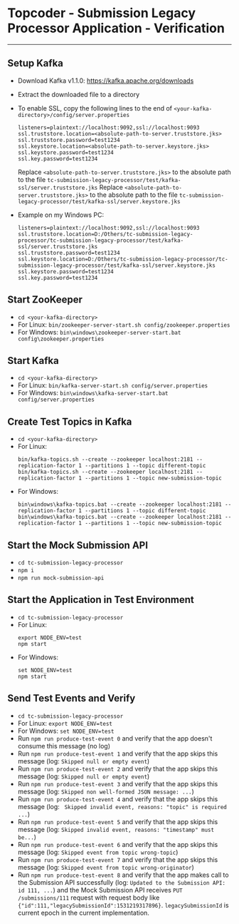# Topcoder - Submission Legacy Processor Application - Verification
------------

## Setup Kafka

- Download Kafka v1.1.0: https://kafka.apache.org/downloads
- Extract the downloaded file to a directory
- To enable SSL, copy the following lines to the end of `<your-kafka-directory>/config/server.properties`

    ```
    listeners=plaintext://localhost:9092,ssl://localhost:9093
    ssl.truststore.location=<absolute-path-to-server.truststore.jks>
    ssl.truststore.password=test1234
    ssl.keystore.location=<absolute-path-to-server.keystore.jks>
    ssl.keystore.password=test1234
    ssl.key.password=test1234
    ```

    Replace `<absolute-path-to-server.truststore.jks>` to the absolute path to the file `tc-submission-legacy-processor/test/kafka-ssl/server.truststore.jks`
    Replace `<absolute-path-to-server.truststore.jks>` to the absolute path to the file `tc-submission-legacy-processor/test/kafka-ssl/server.keystore.jks`

- Example on my Windows PC:

    ```
    listeners=plaintext://localhost:9092,ssl://localhost:9093
    ssl.truststore.location=D:/Others/tc-submission-legacy-processor/tc-submission-legacy-processor/test/kafka-ssl/server.truststore.jks
    ssl.truststore.password=test1234
    ssl.keystore.location=D:/Others/tc-submission-legacy-processor/tc-submission-legacy-processor/test/kafka-ssl/server.keystore.jks
    ssl.keystore.password=test1234
    ssl.key.password=test1234
    ```

## Start ZooKeeper

- `cd <your-kafka-directory>`
- For Linux: `bin/zookeeper-server-start.sh config/zookeeper.properties`
- For Windows: `bin\windows\zookeeper-server-start.bat config\zookeeper.properties`

## Start Kafka

- `cd <your-kafka-directory>`
- For Linux: `bin/kafka-server-start.sh config/server.properties`
- For Windows: `bin\windows\kafka-server-start.bat config/server.properties`

## Create Test Topics in Kafka

- `cd <your-kafka-directory>`
- For Linux:
    ```
    bin/kafka-topics.sh --create --zookeeper localhost:2181 --replication-factor 1 --partitions 1 --topic different-topic
    bin/kafka-topics.sh --create --zookeeper localhost:2181 --replication-factor 1 --partitions 1 --topic new-submission-topic
    ```
- For Windows:
    ```
    bin\windows\kafka-topics.bat --create --zookeeper localhost:2181 --replication-factor 1 --partitions 1 --topic different-topic
    bin\windows\kafka-topics.bat --create --zookeeper localhost:2181 --replication-factor 1 --partitions 1 --topic new-submission-topic
    ```

## Start the Mock Submission API

- `cd tc-submission-legacy-processor`
- `npm i`
- `npm run mock-submission-api`

## Start the Application in Test Environment

- `cd tc-submission-legacy-processor`
- For Linux: 
    ```
    export NODE_ENV=test
    npm start
    ```
- For Windows: 
    ```
    set NODE_ENV=test
    npm start
    ```

## Send Test Events and Verify

- `cd tc-submission-legacy-processor`
- For Linux: `export NODE_ENV=test`
- For Windows: `set NODE_ENV=test`
- Run `npm run produce-test-event 0` and verify that the app doesn't consume this message (no log)
- Run `npm run produce-test-event 1` and verify that the app skips this message (log: `Skipped null or empty event`)
- Run `npm run produce-test-event 2` and verify that the app skips this message (log: `Skipped null or empty event`)
- Run `npm run produce-test-event 3` and verify that the app skips this message (log: `Skipped non well-formed JSON message: ...`)
- Run `npm run produce-test-event 4` and verify that the app skips this message (log: ` Skipped invalid event, reasons: "topic" is required ...`)
- Run `npm run produce-test-event 5` and verify that the app skips this message (log: `Skipped invalid event, reasons: "timestamp" must be...`)
- Run `npm run produce-test-event 6` and verify that the app skips this message (log: `Skipped event from topic wrong-topic`)
- Run `npm run produce-test-event 7` and verify that the app skips this message (log: `Skipped event from topic wrong-originator`)
- Run `npm run produce-test-event 8` and verify that the app makes call to the Submission API successfully (log: `Updated to the Submission API: id 111, ...`) and the Mock Submission API receives `PUT /submissions/111` request with request body like `{"id":111,"legacySubmissionId":1531219317896}`. `legacySubmissionId` is current epoch in the current implementation.
